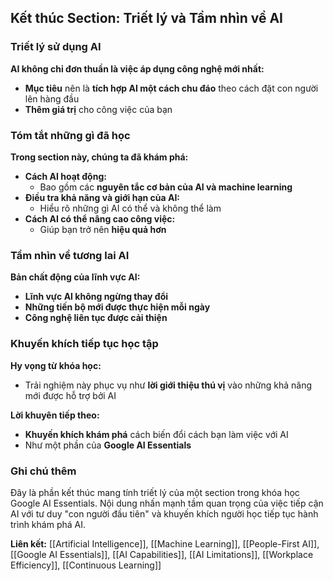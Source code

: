 ## Kết thúc Section: Triết lý và Tầm nhìn về AI

### Triết lý sử dụng AI

**AI không chỉ đơn thuần là việc áp dụng công nghệ mới nhất:**

- **Mục tiêu** nên là **tích hợp AI một cách chu đáo** theo cách đặt con người lên hàng đầu
- **Thêm giá trị** cho công việc của bạn


### Tóm tắt những gì đã học

**Trong section này, chúng ta đã khám phá:**

- **Cách AI hoạt động:**
    - Bao gồm các **nguyên tắc cơ bản của AI và machine learning**
- **Điều tra khả năng và giới hạn của AI:**
    - Hiểu rõ những gì AI có thể và không thể làm
- **Cách AI có thể nâng cao công việc:**
    - Giúp bạn trở nên **hiệu quả hơn**


### Tầm nhìn về tương lai AI

**Bản chất động của lĩnh vực AI:**

- **Lĩnh vực AI không ngừng thay đổi**
- **Những tiến bộ mới được thực hiện mỗi ngày**
- **Công nghệ liên tục được cải thiện**


### Khuyến khích tiếp tục học tập

**Hy vọng từ khóa học:**

- Trải nghiệm này phục vụ như **lời giới thiệu thú vị** vào những khả năng mới được hỗ trợ bởi AI

**Lời khuyên tiếp theo:**

- **Khuyến khích khám phá** cách biến đổi cách bạn làm việc với AI
- Như một phần của **Google AI Essentials**


### Ghi chú thêm

Đây là phần kết thúc mang tính triết lý của một section trong khóa học Google AI Essentials. Nội dung nhấn mạnh tầm quan trọng của việc tiếp cận AI với tư duy "con người đầu tiên" và khuyến khích người học tiếp tục hành trình khám phá AI.

**Liên kết:** [[Artificial Intelligence]], [[Machine Learning]], [[People-First AI]], [[Google AI Essentials]], [[AI Capabilities]], [[AI Limitations]], [[Workplace Efficiency]], [[Continuous Learning]]

